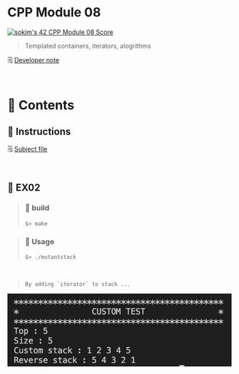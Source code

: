 # CPP Module 08


[![sokim's 42 CPP Module 08 Score](https://badge42.vercel.app/api/v2/cl1sxc9pb003009jgq7f86utb/project/2665834)](https://github.com/JaeSeoKim/badge42)

> Templated containers, iterators, alogrithms

🗒️ [Developer note](https://pouncing-elbow-0a4.notion.site/Module-08-3fe4837b5e6d47288469d9dccdf68473)

</br>

# 🚀 Contents

## 🚩 Instructions

🗒️ [Subject file](https://github.com/S0YKIM/42-SEOUL/blob/main/CPP/module-08/subject/module-08.pdf)

</br>

## 🚩 EX02

> ### 🚀 build
>
> ```shell
> $> make
> ```

> ### 🔖 Usage
>
> ```shell
> $> ./mutantstack
> ```

</br>

> ```
> By adding `iterator` to stack ...
> ```

![image](https://github.com/S0YKIM/42-SEOUL/blob/main/CPP/module-08/img/%EC%8A%A4%ED%81%AC%EB%A6%B0%EC%83%B7%202022-07-22%20%EC%98%A4%ED%9B%84%206.57.16.png)
